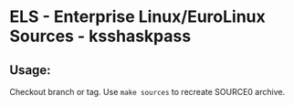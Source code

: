 # ELS - Enterprise Linux/EuroLinux Sources - ksshaskpass
 
## Usage:
  Checkout branch or tag. Use `make sources` to recreate  SOURCE0 archive.
